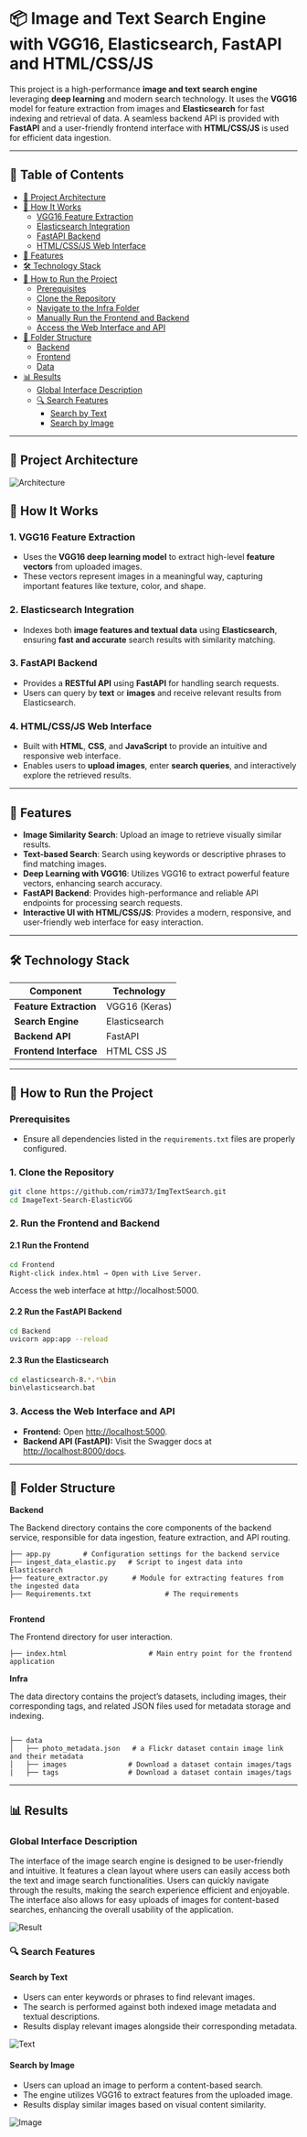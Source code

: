 
# 📦 Image and Text Search Engine with VGG16, Elasticsearch, FastAPI and HTML/CSS/JS

This project is a high-performance **image and text search engine** leveraging **deep learning** and modern search technology. It uses the **VGG16** model for feature extraction from images and **Elasticsearch** for fast indexing and retrieval of data. A seamless backend API is provided with **FastAPI** and a user-friendly frontend interface with **HTML/CSS/JS** is used for efficient data ingestion.

---


## 📜 Table of Contents

- [📂 Project Architecture](#-project-architecture)
- [🚀 How It Works](#-how-it-works)
  - [VGG16 Feature Extraction](#1-vgg16-feature-extraction)
  - [Elasticsearch Integration](#2-elasticsearch-integration)
  - [FastAPI Backend](#3-fastapi-backend)
  - [HTML/CSS/JS Web Interface](#4-streamlit-web-interface)
- [📸 Features](#-features)
- [🛠️ Technology Stack](#%EF%B8%8F-technology-stack)
- [🔧 How to Run the Project](#-how-to-run-the-project)
  - [Prerequisites](#prerequisites)
  - [Clone the Repository](#1-clone-the-repository)
  - [Navigate to the Infra Folder](#2-navigate-to-the-infra-folder)
  - [Manually Run the Frontend and Backend](#3-manually-run-the-frontend-and-backend)
  - [Access the Web Interface and API](#5-access-the-web-interface-and-api)
- [📂 Folder Structure](#-folder-structure)
  - [Backend](#backend)
  - [Frontend](#frontend)
  - [Data](#data)
- [📊 Results](#-results)
  - [Global Interface Description](#global-interface-description)
  - [🔍 Search Features](#-search-features)
    - [Search by Text](#search-by-text)
    - [Search by Image](#search-by-image)

---

## 📂 **Project Architecture**
![Architecture](images/Architecture.png)

## 🚀 **How It Works**

### 1. **VGG16 Feature Extraction**  
- Uses the **VGG16 deep learning model** to extract high-level **feature vectors** from uploaded images.  
- These vectors represent images in a meaningful way, capturing important features like texture, color, and shape.

### 2. **Elasticsearch Integration**  
- Indexes both **image features and textual data** using **Elasticsearch**, ensuring **fast and accurate** search results with similarity matching. 

### 3. **FastAPI Backend**  
- Provides a **RESTful API** using **FastAPI** for handling search requests.  
- Users can query by **text** or **images** and receive relevant results from Elasticsearch.

### 4. **HTML/CSS/JS Web Interface**  
- Built with **HTML**, **CSS**, and **JavaScript** to provide an intuitive and responsive web interface.
- Enables users to **upload images**, enter **search queries**, and interactively explore the retrieved results.



---

## 📸 **Features**

- **Image Similarity Search**: Upload an image to retrieve visually similar results.
- **Text-based Search**: Search using keywords or descriptive phrases to find matching images.
- **Deep Learning with VGG16**: Utilizes VGG16 to extract powerful feature vectors, enhancing search accuracy.
- **FastAPI Backend**: Provides high-performance and reliable API endpoints for processing search requests.
- **Interactive UI with HTML/CSS/JS**: Provides a modern, responsive, and user-friendly web interface for easy interaction.


---

## 🛠️ **Technology Stack**

| Component         | Technology    |
|-------------------|---------------|
| **Feature Extraction** | VGG16 (Keras) |
| **Search Engine**     | Elasticsearch |
| **Backend API**       | FastAPI       |
| **Frontend Interface**| HTML CSS JS   |


---


## 🔧 **How to Run the Project**

### Prerequisites  
- Ensure all dependencies listed in the `requirements.txt` files are properly configured.

### 1. **Clone the Repository**

```bash
git clone https://github.com/rim373/ImgTextSearch.git
cd ImageText-Search-ElasticVGG
```

### 2. **Run the Frontend and Backend** 
#### 2.1 Run the Frontend
```bash
cd Frontend
Right-click index.html → Open with Live Server.
```
Access the web interface at http://localhost:5000.

#### 2.2 Run the FastAPI Backend
```bash
cd Backend
uvicorn app:app --reload
```
#### 2.3 Run the Elasticsearch
```bash
cd elasticsearch-8.*.*\bin
bin\elasticsearch.bat
```

### 3. **Access the Web Interface and API**  
- **Frontend:** Open [http://localhost:5000](http://localhost:5000).  
- **Backend API (FastAPI):** Visit the Swagger docs at [http://localhost:8000/docs](http://localhost:8000/docs).

---

## 📂 **Folder Structure**

**Backend**

The Backend directory contains the core components of the backend service, responsible for data ingestion, feature extraction, and API routing.


```
├── app.py        # Configuration settings for the backend service
├── ingest_data_elastic.py   # Script to ingest data into Elasticsearch
├── feature_extractor.py      # Module for extracting features from the ingested data
├── Requirements.txt                  # The requirements 
        
```
**Frontend**

The Frontend directory for user interaction.

```
├── index.html                    # Main entry point for the frontend application
```
**Infra**

The data directory contains the project’s datasets, including images, their corresponding tags, and related JSON files used for metadata storage and indexing.

```

├── data 
│   ├── photo_metadata.json   # a Flickr dataset contain image link and their metadata
│   ├── images               # Download a dataset contain images/tags
|   ├── tags                 # Download a dataset contain images/tags   
```
---


## 📊 Results
### Global Interface Description
The interface of the image search engine is designed to be user-friendly and intuitive. It features a clean layout where users can easily access both the text and image search functionalities. Users can quickly navigate through the results, making the search experience efficient and enjoyable. The interface also allows for easy uploads of images for content-based searches, enhancing the overall usability of the application.

![Result](images/interface.png)

### 🔍 Search Features

#### Search by Text
- Users can enter keywords or phrases to find relevant images.
- The search is performed against both indexed image metadata and textual descriptions.
- Results display relevant images alongside their corresponding metadata.

![Text](images/text.png)
#### Search by Image
- Users can upload an image to perform a content-based search.
- The engine utilizes VGG16 to extract features from the uploaded image.
- Results display similar images based on visual content similarity.

![Image](images/image.png)

